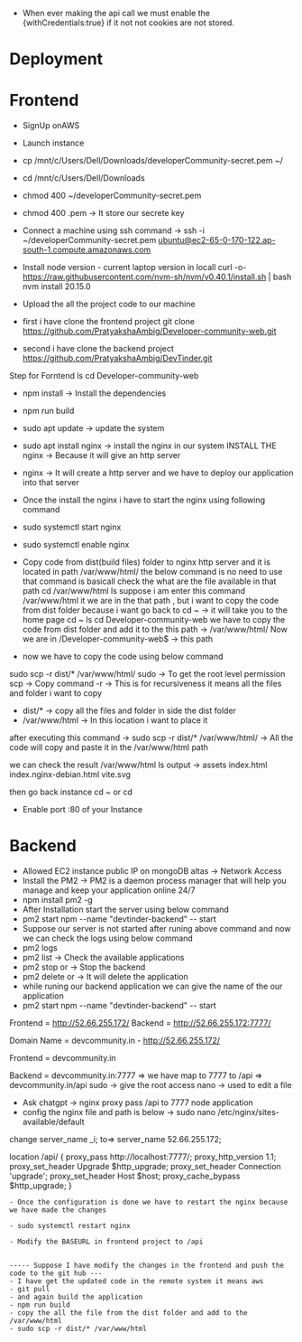 - When ever making the api call we must enable the {withCredentials:true} if it not not cookies are not stored.

# Deployment
# Frontend
- SignUp onAWS
- Launch instance
- cp /mnt/c/Users/Dell/Downloads/developerCommunity-secret.pem ~/
- cd /mnt/c/Users/Dell/Downloads
- chmod 400 ~/developerCommunity-secret.pem
- chmod 400 <secret>.pem -> It store our secrete key
- Connect a machine using ssh command -> ssh -i ~/developerCommunity-secret.pem ubuntu@ec2-65-0-170-122.ap-south-1.compute.amazonaws.com
- Install node version - current laptop version in locall
curl -o- https://raw.githubusercontent.com/nvm-sh/nvm/v0.40.1/install.sh | bash
nvm install 20.15.0

 - Upload the all the project code to our machine
 - first i have clone the frontend project
 git clone https://github.com/PratyakshaAmbig/Developer-community-web.git

 - second i have clone the backend project
 https://github.com/PratyakshaAmbig/DevTinder.git

 Step for Forntend
 ls
 cd Developer-community-web 
  - npm install -> Install the dependencies
  - npm run build
  - sudo apt update -> update the system
  - sudo apt install nginx -> install the nginx in our system
   INSTALL THE nginx -> Because it will give an http server
  - nginx -> It will create a http server and we have to deploy our application into that server
  - Once the install the nginx i have to start the nginx using following command
  - sudo systemctl start nginx
  - sudo systemctl enable nginx
  - Copy code from dist(build files) folder to nginx http server and it is located in path /var/www/html/
  the below command is no need to use that command is basicall check the what are the file available in that path
  cd /var/www/html
  ls
  suppose i am enter this command /var/www/html it we are in the that path , but i want to copy the code from dist folder because i want go back to cd ~ -> it will take you to the home page 
  cd ~
  ls 
  cd Developer-community-web
  we have to copy the code from dist folder and add it to the this path -> /var/www/html/
   Now we are in /Developer-community-web$ -> this path 

   - now we have to copy the code using below command

   sudo scp -r dist/* /var/www/html/
   sudo -> To get the root level permission 
   scp -> Copy command
   -r -> This is for recursiveness it means all the files and folder i want to copy 
   - dist/* -> copy all the files and folder in side the dist folder
   - /var/www/html  -> In this location i want to place it


   after executing this command -> sudo scp -r dist/* /var/www/html/  -> All the code will copy and paste it in the /var/www/html path

   we can check the result
   /var/www/html
   ls
   output ->  assets  index.html  index.nginx-debian.html  vite.svg

   then go back instance 
   cd ~ or cd

   - Enable port :80 of your Instance

   # Backend
   - Allowed EC2 instance public IP on mongoDB altas -> Network Access
   - Install the PM2 -> PM2 is a daemon process manager that will help you manage and keep your application online 24/7
   - npm install pm2 -g
   - After Installation start the server using below command
   -  pm2 start npm --name "devtinder-backend" -- start
   - Suppose our server is not started after runing above command and now we can check the logs using below command
   - pm2 logs
   - pm2 list -> Check the available applications
   - pm2 stop <npm> or <name of the application> -> Stop the backend
   - pm2 delete <npm> or <name of the application> -> It will delete the application
   - while runing our backend application we can give the name of the our application
   - pm2 start npm --name "devtinder-backend" -- start

   Frontend = http://52.66.255.172/
   Backend  = http://52.66.255.172:7777/

   Domain Name = devcommunity.in - http://52.66.255.172/

   Frontend = devcommunity.in

   Backend  = devcommunity.in:7777 => we have map to 7777 to /api => devcommunity.in/api 
   sudo -> give the root access
   nano -> used to edit a file
 
   - Ask chatgpt ->  nginx proxy pass /api to 7777 node application
   - config the nginx file and path is below
   -> sudo nano /etc/nginx/sites-available/default

   change server_name _i; to=> server_name 52.66.255.172; 

   location /api/ {
        proxy_pass http://localhost:7777/;
        proxy_http_version 1.1;
        proxy_set_header Upgrade $http_upgrade;
        proxy_set_header Connection 'upgrade';
        proxy_set_header Host $host;
        proxy_cache_bypass $http_upgrade;
    }

    - Once the configuration is done we have to restart the nginx because we have made the changes

    - sudo systemctl restart nginx

    - Modify the BASEURL in frontend project to /api


    ----- Suppose I have modify the changes in the frontend and push the code to the git hub ---
    - I have get the updated code in the remote system it means aws
    - git pull
    - and again build the application
    - npm run build
    - copy the all the file from the dist folder and add to the /var/www/html
    - sudo scp -r dist/* /var/www/html

   


